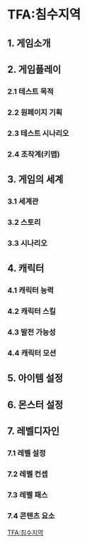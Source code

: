 # TFA:침수지역
## 1. 게임소개

## 2. 게임플레이
### 2.1 테스트 목적
### 2.2 원페이지 기획
### 2.3 테스트 시나리오
### 2.4 조작계(키맵)

## 3. 게임의 세계
### 3.1 세계관
### 3.2 스토리
### 3.3 시나리오

## 4. 캐릭터
### 4.1 캐릭터 능력
### 4.2 캐릭터 스킬
### 4.3 발전 가능성
### 4.4 캐릭터 모션

## 5. 아이템 설정
## 6. 몬스터 설정
## 7. 레벨디자인
### 7.1 레벨 설정
### 7.2 레벨 컨셉
### 7.3 레벨 패스
### 7.4 콘텐츠 요소



[TFA:침수지역](https://rounded-cook-d4c.notion.site/TFA-c4e522b68563464183f9efc698ba8260?pvs=4?pvs=4)